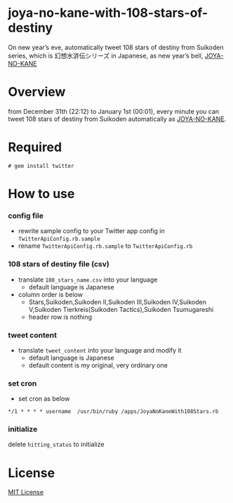 # joya-no-kane-with-108-stars-of-destiny
On new year’s eve, automatically tweet 108 stars of destiny from Suikoden series, which is 幻想水滸伝シリーズ in Japanese, as new year’s bell, [JOYA-NO-KANE](https://ja.wikipedia.org/wiki/%E9%99%A4%E5%A4%9C%E3%81%AE%E9%90%98)

# Overview
from December 31th (22:12) to January 1st (00:01), every minute you can tweet 108 stars of destiny from Suikoden automatically as [JOYA-NO-KANE](https://ja.wikipedia.org/wiki/%E9%99%A4%E5%A4%9C%E3%81%AE%E9%90%98).

# Required

```
# gem install twitter
```

# How to use

### config file
- rewrite sample config to your Twitter app config in `TwitterApiConfig.rb.sample`
- rename `TwitterApiConfig.rb.sample` to `TwitterApiConfig.rb`

### 108 stars of destiny file (csv)
- translate `108_stars_name.csv` into your language
    - default language is Japanese
- column order is below
    - Stars,Suikoden,Suikoden II,Suikoden III,Suikoden IV,Suikoden V,Suikoden Tierkreis(Suikoden Tactics),Suikoden Tsumugareshi
    - header row is nothing

### tweet content
- translate `tweet_content` into your language and modify it
    - default language is Japanese
    - default content is my original, very ordinary one

### set cron
- set cron as below

```
*/1 * * * * username  /usr/bin/ruby /apps/JoyaNoKaneWith108Stars.rb
```

### initialize
delete `hitting_status` to initialize 

# License
[MIT License](/LICENSE)

